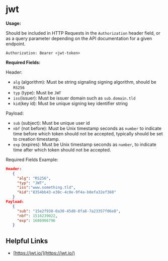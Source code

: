 # jwt

**Usage:**

Should be included in HTTP Requests in the `Authorization` header field, or as a query parameter depending on the API documentation for a given endpoint.

```
Authorization: Bearer <jwt-token>
```

**Required Fields:**

Header:
- `alg` (algorithm): Must be string signaling signing algorithm, should be `RS256`
- `typ` (type): Must be `JWT`
- `iss`(issuer): Must be issuer domain such as `sub.domain.tld`
- `kid`(key id): Must be unique signing key identifier string

Payload:
- `sub` (subject): Must be unique user id
- `nbf` (not before): Must be Unix timestamp seconds as `number` to indicate time before which token should not be accepted, typically should be set to creation timestamp.
- `exp` (expires): Must be Unix timestamp seconds as `number`, to indicate time after which token should not be accepted.

Required Fields Example:
```json
Header:
   {
     "alg": "RS256",
     "typ": "JWT",
     "iss":"www.something.tld",
     "kid":"8354bb43-e38c-4c0e-9f4a-b0efa32ef360"
   }
Payload:
   {
     "sub": "15e2f938-0a30-45d0-8fa8-7a23357f06e8",
     "nbf": 1516239022,
     "exp": 1686906796
   }
```

## Helpful Links

- [https://jwt.io/](https://jwt.io/)
